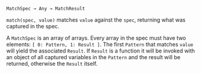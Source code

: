 `MatchSpec → Any → MatchResult`

`match(spec, value)` matches `value` against the `spec`, returning
what was captured in the spec.

A `MatchSpec` is an array of arrays. Every array in the spec
must have two elements: `[ 0: Pattern, 1: Result ]`. The first
`Pattern` that matches `value` will yield the associated `Result`.
If `Result` is a function it will be invoked with an object of
all captured variables in the `Pattern` and the result will be returned,
otherwise the `Result` itself.
